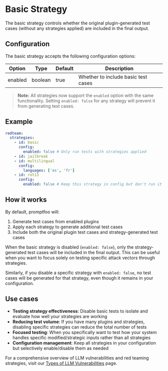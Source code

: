 # Basic Strategy

The basic strategy controls whether the original plugin-generated test cases (without any strategies applied) are included in the final output.

## Configuration

The basic strategy accepts the following configuration options:

| Option  | Type    | Default | Description                         |
| ------- | ------- | ------- | ----------------------------------- |
| enabled | boolean | true    | Whether to include basic test cases |

> **Note:** All strategies now support the `enabled` option with the same functionality. Setting `enabled: false` for any strategy will prevent it from generating test cases.

## Example

```yaml
redteam:
  strategies:
    - id: basic
      config:
        enabled: false # Only run tests with strategies applied
    - id: jailbreak
    - id: multilingual
      config:
        languages: ['es', 'fr']
    - id: rot13
      config:
        enabled: false # Keep this strategy in config but don't run it
```

## How it works

By default, promptfoo will:

1. Generate test cases from enabled plugins
2. Apply each strategy to generate additional test cases
3. Include both the original plugin test cases and strategy-generated test cases

When the basic strategy is disabled (`enabled: false`), only the strategy-generated test cases will be included in the final output. This can be useful when you want to focus solely on testing specific attack vectors through strategies.

Similarly, if you disable a specific strategy with `enabled: false`, no test cases will be generated for that strategy, even though it remains in your configuration.

## Use cases

- **Testing strategy effectiveness**: Disable basic tests to isolate and evaluate how well your strategies are working
- **Reducing test volume**: If you have many plugins and strategies, disabling specific strategies can reduce the total number of tests
- **Focused testing**: When you specifically want to test how your system handles specific modified/strategic inputs rather than all strategies
- **Configuration management**: Keep all strategies in your configuration but selectively enable/disable them as needed

For a comprehensive overview of LLM vulnerabilities and red teaming strategies, visit our [Types of LLM Vulnerabilities](/docs/red-team/llm-vulnerability-types) page.
